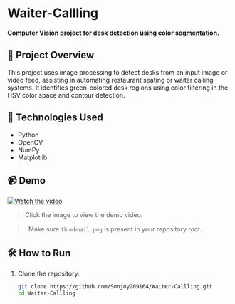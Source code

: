 # Waiter-Callling

**Computer Vision project for desk detection using color segmentation.**

## 📌 Project Overview

This project uses image processing to detect desks from an input image or video feed, assisting in automating restaurant seating or waiter calling systems. It identifies green-colored desk regions using color filtering in the HSV color space and contour detection.

## 🚀 Technologies Used

- Python
- OpenCV
- NumPy
- Matplotlib

## 📹 Demo

[![Watch the video](thumbnail.png)](https://github.com/Sonjoy209164/Waiter-Callling/blob/6b44aa20adfcfdd2ce81dbb0dc062b523df8d465/downloaded_video.mp4)

> Click the image to view the demo video.

> ℹ️ Make sure `thumbnail.png` is present in your repository root.

## 🛠️ How to Run

1. Clone the repository:
   ```bash
   git clone https://github.com/Sonjoy209164/Waiter-Callling.git
   cd Waiter-Callling
